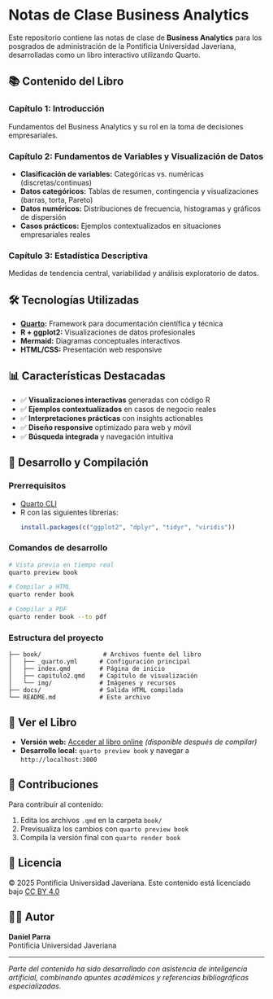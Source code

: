 # Notas de Clase Business Analytics

Este repositorio contiene las notas de clase de **Business Analytics** para los posgrados de administración de la Pontificia Universidad Javeriana, desarrolladas como un libro interactivo utilizando Quarto.

## 📚 Contenido del Libro

### **Capítulo 1: Introducción**
Fundamentos del Business Analytics y su rol en la toma de decisiones empresariales.

### **Capítulo 2: Fundamentos de Variables y Visualización de Datos**
- **Clasificación de variables:** Categóricas vs. numéricas (discretas/continuas)
- **Datos categóricos:** Tablas de resumen, contingencia y visualizaciones (barras, torta, Pareto)
- **Datos numéricos:** Distribuciones de frecuencia, histogramas y gráficos de dispersión
- **Casos prácticos:** Ejemplos contextualizados en situaciones empresariales reales

### **Capítulo 3: Estadística Descriptiva**
Medidas de tendencia central, variabilidad y análisis exploratorio de datos.

## 🛠️ Tecnologías Utilizadas

- **[Quarto](https://quarto.org/):** Framework para documentación científica y técnica
- **R + ggplot2:** Visualizaciones de datos profesionales
- **Mermaid:** Diagramas conceptuales interactivos
- **HTML/CSS:** Presentación web responsive

## 📊 Características Destacadas

- ✅ **Visualizaciones interactivas** generadas con código R
- ✅ **Ejemplos contextualizados** en casos de negocio reales
- ✅ **Interpretaciones prácticas** con insights actionables
- ✅ **Diseño responsive** optimizado para web y móvil
- ✅ **Búsqueda integrada** y navegación intuitiva

## 🚀 Desarrollo y Compilación

### Prerrequisitos
- [Quarto CLI](https://quarto.org/docs/get-started/)
- R con las siguientes librerías:
  ```r
  install.packages(c("ggplot2", "dplyr", "tidyr", "viridis"))
  ```

### Comandos de desarrollo
```bash
# Vista previa en tiempo real
quarto preview book

# Compilar a HTML
quarto render book

# Compilar a PDF
quarto render book --to pdf
```

### Estructura del proyecto
```
├── book/                 # Archivos fuente del libro
│   ├── _quarto.yml      # Configuración principal
│   ├── index.qmd        # Página de inicio
│   ├── capitulo2.qmd    # Capítulo de visualización
│   └── img/             # Imágenes y recursos
├── docs/                # Salida HTML compilada
└── README.md            # Este archivo
```

## 📖 Ver el Libro

- **Versión web:** [Acceder al libro online](../docs/index.html) *(disponible después de compilar)*
- **Desarrollo local:** `quarto preview book` y navegar a `http://localhost:3000`

## 📝 Contribuciones

Para contribuir al contenido:

1. Edita los archivos `.qmd` en la carpeta `book/`
2. Previsualiza los cambios con `quarto preview book`
3. Compila la versión final con `quarto render book`

## 📄 Licencia

© 2025 Pontificia Universidad Javeriana. Este contenido está licenciado bajo [CC BY 4.0](https://creativecommons.org/licenses/by/4.0/)

## 👨‍🏫 Autor

**Daniel Parra**  
Pontificia Universidad Javeriana

---

*Parte del contenido ha sido desarrollado con asistencia de inteligencia artificial, combinando apuntes académicos y referencias bibliográficas especializadas.*
